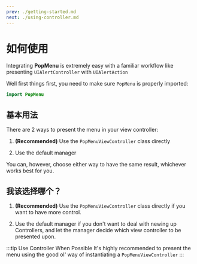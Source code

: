 ```yaml
---
prev: ./getting-started.md
next: ./using-controller.md
---
```


# 如何使用

Integrating **PopMenu** is extremely easy with a familiar workflow like presenting `UIAlertController` with `UIAlertAction`

Well first things first, you need to make sure `PopMenu` is properly imported:

```swift
import PopMenu
```

## 基本用法

There are 2 ways to present the menu in your view controller:

1. **(Recommended)** Use the `PopMenuViewController` class directly

2. Use the default manager

You can, however, choose either way to have the same result, whichever works best for you.

## 我该选择哪个？

1. **(Recommended)** Use the `PopMenuViewController` class directly if you want to have more control.

2. Use the default manager if you don't want to deal with newing up Controllers, and let the manager decide which view controller to be presented upon.

:::tip Use Controller When Possible
It's highly recommended to present the menu using the good ol' way of instantiating a `PopMenuViewController`
:::
